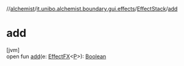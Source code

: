 //[alchemist](../../../index.md)/[it.unibo.alchemist.boundary.gui.effects](../index.md)/[EffectStack](index.md)/[add](add.md)

# add

[jvm]\
open fun [add](add.md)(e: [EffectFX](../-effect-f-x/index.md)<[P](../../it.unibo.alchemist.boundary.monitor/-f-x-time-monitor/index.md)>): [Boolean](https://kotlinlang.org/api/latest/jvm/stdlib/kotlin/-boolean/index.html)

